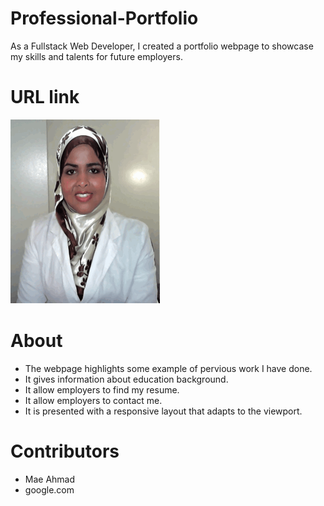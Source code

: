 # Professional-Portfolio
As a Fullstack Web Developer, I created a portfolio webpage to showcase my skills and talents for future employers.

# URL link
![plot](./my%20photo.gif)


# About
- The webpage highlights some example of pervious work I have done. 
- It gives information about education background.
- It allow employers to find my resume. 
- It allow employers to contact me. 
- It is presented with a responsive layout that adapts to the viewport. 

# Contributors
- Mae Ahmad
- google.com
